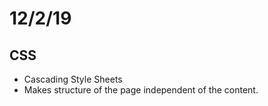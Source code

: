 # 12/2/19
## CSS
* Cascading Style Sheets
* Makes structure of the page independent of the content.
